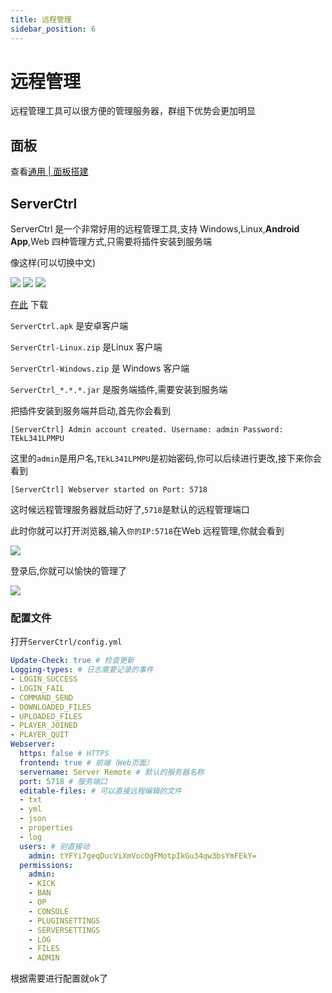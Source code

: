 ```yaml
---
title: 远程管理
sidebar_position: 6
---
```


# 远程管理

远程管理工具可以很方便的管理服务器，群组下优势会更加明显

## 面板

查看[通用 | 面板搭建](/docs/process/dashboard.md)

## ServerCtrl

ServerCtrl 是一个非常好用的远程管理工具,支持 Windows,Linux,**Android App**,Web 四种管理方式,只需要将插件安装到服务端

像这样(可以切换中文)

![](_image/Android-3.png) ![](_image/Android-2.png) ![](_image/Android-1.png) 

[在此](https://github.com/blitzdose/ServerCtrl/releases) 下载

`ServerCtrl.apk` 是安卓客户端

`ServerCtrl-Linux.zip` 是Linux 客户端

`ServerCtrl-Windows.zip` 是 Windows 客户端

`ServerCtrl_*.*.*.jar` 是服务端插件,需要安装到服务端

把插件安装到服务端并启动,首先你会看到

```
[ServerCtrl] Admin account created. Username: admin Password: TEkL341LPMPU
```

这里的`admin`是用户名,`TEkL341LPMPU`是初始密码,你可以后续进行更改,接下来你会看到

```
[ServerCtrl] Webserver started on Port: 5718
```

这时候远程管理服务器就启动好了,`5718`是默认的远程管理端口

此时你就可以打开浏览器,输入`你的IP:5718`在Web 远程管理,你就会看到

![](_image/Windows-2.jpeg)

登录后,你就可以愉快的管理了

![](_image/Windows-1.jpeg)

### 配置文件

打开`ServerCtrl/config.yml`

```yaml
Update-Check: true # 检查更新
Logging-types: # 日志需要记录的事件
- LOGIN_SUCCESS
- LOGIN_FAIL
- COMMAND_SEND
- DOWNLOADED_FILES
- UPLOADED_FILES
- PLAYER_JOINED
- PLAYER_QUIT
Webserver:
  https: false # HTTPS
  frontend: true # 前端（Web页面）
  servername: Server Remote # 默认的服务器名称
  port: 5718 # 服务端口
  editable-files: # 可以直接远程编辑的文件
  - txt
  - yml
  - json
  - properties
  - log
  users: # 别直接动
    admin: tYFYi7geqDucViXmVocOgFMotpIkGu34qw3bsYmFEkY=
  permissions:
    admin:
    - KICK
    - BAN
    - OP
    - CONSOLE
    - PLUGINSETTINGS
    - SERVERSETTINGS
    - LOG
    - FILES
    - ADMIN

```

根据需要进行配置就ok了